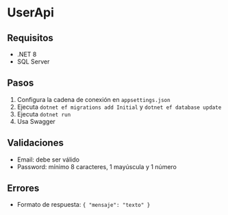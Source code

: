 # UserApi

## Requisitos
- .NET 8
- SQL Server

## Pasos
1. Configura la cadena de conexión en `appsettings.json`
2. Ejecuta `dotnet ef migrations add Initial` y `dotnet ef database update`
3. Ejecuta `dotnet run`
4. Usa Swagger

## Validaciones
- Email: debe ser válido
- Password: mínimo 8 caracteres, 1 mayúscula y 1 número

## Errores
- Formato de respuesta: `{ "mensaje": "texto" }`